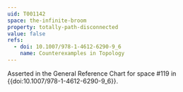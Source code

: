 ```yaml
---
uid: T001142
space: the-infinite-broom
property: totally-path-disconnected
value: false
refs:
  - doi: 10.1007/978-1-4612-6290-9_6
    name: Counterexamples in Topology
---
```

Asserted in the General Reference Chart for space #119 in
{{doi:10.1007/978-1-4612-6290-9_6}}.
